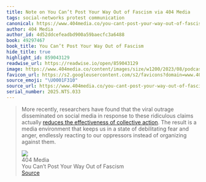 ```yaml
---
title: Note on You Can’t Post Your Way Out of Fascism via 404 Media
tags: social-networks protest communication
canonical: https://www.404media.co/you-cant-post-your-way-out-of-fascism/
author: 404 Media
author_id: 4d52ddcefeadbd900a59baecfc3a6488
book: 49297467
book_title: You Can’t Post Your Way Out of Fascism
hide_title: true
highlight_id: 859043129
readwise_url: https://readwise.io/open/859043129
image: https://www.404media.co/content/images/size/w1200/2023/08/podcast-art-black-1.jpg
favicon_url: https://s2.googleusercontent.com/s2/favicons?domain=www.404media.co
source_emoji: "\U0001F310"
source_url: https://www.404media.co/you-cant-post-your-way-out-of-fascism/#:~:text=More%20recently%2C%20researchers,organizing%20against%20them.
serial_number: 2025.NTS.033
---
```

> More recently, researchers have found that the viral outrage disseminated on social media in response to these ridiculous claims actually [reduces the effectiveness of collective action](https://par.nsf.gov/servlets/purl/10095997?ref=404media.co). The result is a media environment that keeps us in a state of debilitating fear and anger, endlessly reacting to our oppressors instead of organizing against them.
> <div class="quoteback-footer"><div class="quoteback-avatar"><img class="mini-favicon" src="https://s2.googleusercontent.com/s2/favicons?domain=www.404media.co"></div><div class="quoteback-metadata"><div class="metadata-inner"><span style="display:none">FROM:</span><div aria-label="404 Media" class="quoteback-author"> 404 Media</div><div aria-label="You Can’t Post Your Way Out of Fascism" class="quoteback-title"> You Can’t Post Your Way Out of Fascism</div></div></div><div class="quoteback-backlink"><a target="_blank" aria-label="go to the full text of this quotation" rel="noopener" href="https://www.404media.co/you-cant-post-your-way-out-of-fascism/#:~:text=More%20recently%2C%20researchers,organizing%20against%20them." class="quoteback-arrow"> Source</a></div></div>